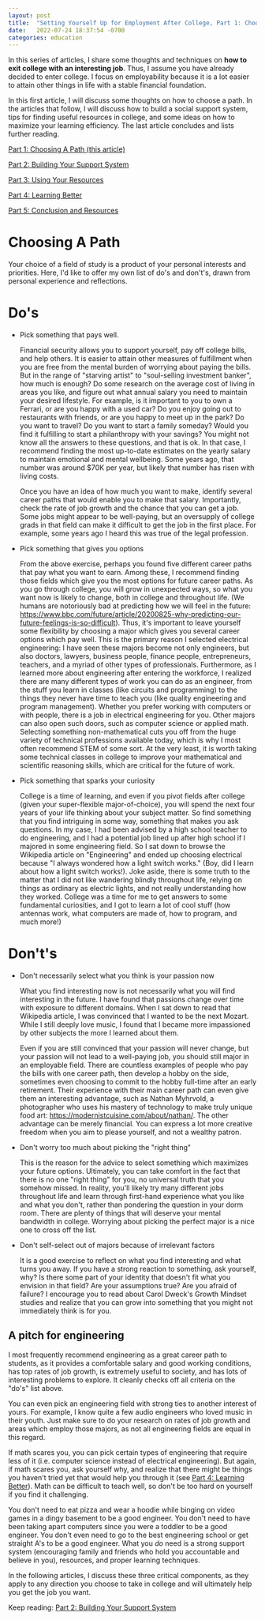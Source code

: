 ```yaml
---
layout: post
title:  "Setting Yourself Up for Employment After College, Part 1: Choosing A Path"
date:   2022-07-24 18:37:54 -0700
categories: education
---
```


In this series of articles, I share some thoughts and techniques on **how to exit college with an interesting job**. Thus, I assume you have already decided to enter college. I focus on employability because it is a lot easier to attain other things in life with a stable financial foundation.

In this first article, I will discuss some thoughts on how to choose a path. In the articles that follow, I will discuss how to build a social support system, tips for finding useful resources in college, and some ideas on how to maximize your learning efficiency. The last article concludes and lists further reading.

[Part 1: Choosing A Path (this article)](https://austeele.github.io/education/2022/08/07/college-success-1-choosing.html)

[Part 2: Building Your Support System](https://austeele.github.io/education/2022/08/07/college-success-2-social.html)

[Part 3: Using Your Resources](https://austeele.github.io/education/2022/08/07/college-success-3-resources.html)

[Part 4: Learning Better](https://austeele.github.io/education/2022/08/07/college-success-4-learning-better.html)

[Part 5: Conclusion and Resources](https://austeele.github.io/education/2022/08/07/college-success-5-conclusion-resources.html)

# Choosing A Path

Your choice of a field of study is a product of your personal interests and priorities. Here, I'd like to offer my own list of do's and don't's, drawn from personal experience and reflections.

# Do's

- Pick something that pays well.

    Financial security allows you to support yourself, pay off college bills, and help others. It is easier to attain other measures of fulfillment when you are free from the mental burden of worrying about paying the bills. But in the range of "starving artist" to "soul-selling investment banker", how much is enough? Do some research on the average cost of living in areas you like, and figure out what annual salary you need to maintain your desired lifestyle. For example, is it important to you to own a Ferrari, or are you happy with a used car? Do you enjoy going out to restaurants with friends, or are you happy to meet up in the park? Do you want to travel? Do you want to start a family someday? Would you find it fulfilling to start a philanthropy with your savings? You might not know all the answers to these questions, and that is ok. In that case, I recommend finding the most up-to-date estimates on the yearly salary to maintain emotional and mental wellbeing. Some years ago, that number was around $70K per year, but likely that number has risen with living costs.

    Once you have an idea of how much you want to make, identify several career paths that would enable you to make that salary. Importantly, check the rate of job growth and the chance that you can get a job. Some jobs might appear to be well-paying, but an oversupply of college grads in that field can make it difficult to get the job in the first place. For example, some years ago I heard this was true of the legal profession.

- Pick something that gives you options

    From the above exercise, perhaps you found five different career paths that pay what you want to earn. Among these, I recommend finding those fields which give you the most options for future career paths. As you go through college, you will grow in unexpected ways, so what you want now is likely to change, both in college and throughout life. (We humans are notoriously bad at predicting how we will feel in the future: https://www.bbc.com/future/article/20200825-why-predicting-our-future-feelings-is-so-difficult). Thus, it's important to leave yourself some flexibility by choosing a major which gives you several career options which pay well. This is the primary reason I selected electrical engineering: I have seen these majors become not only engineers, but also doctors, lawyers, business people, finance people, entrepreneurs, teachers, and a myriad of other types of professionals. Furthermore, as I learned more about engineering after entering the workforce, I realized there are many different types of work you can do as an engineer, from the stuff you learn in classes (like circuits and programming) to the things they never have time to teach you (like quality engineering and program management). Whether you prefer working with computers or with people, there is a job in electrical engineering for you. Other majors can also open such doors, such as computer science or applied math. Selecting something non-mathematical cuts you off from the huge variety of technical professions available today, which is why I most often recommend STEM of some sort. At the very least, it is worth taking some technical classes in college to improve your mathematical and scientific reasoning skills, which are critical for the future of work.

- Pick something that sparks your curiosity

    College is a time of learning, and even if you pivot fields after college (given your super-flexible major-of-choice), you will spend the next four years of your life thinking about your subject matter. So find something that you find intriguing in some way, something that makes you ask questions. In my case, I had been advised by a high school teacher to do engineering, and I had a potential job lined up after high school if I majored in some engineering field. So I sat down to browse the Wikipedia article on "Engineering" and ended up choosing electrical because "I always wondered how a light switch works." (Boy, did I learn about how a light switch works!). Joke aside, there is some truth to the matter that I did not like wandering blindly throughout life, relying on things as ordinary as electric lights, and not really understanding how they worked. College was a time for me to get answers to some fundamental curiosities, and I got to learn a lot of cool stuff (how antennas work, what computers are made of, how to program, and much more!)


# Don't's
- Don't necessarily select what you think is your passion now

    What you find interesting now is not necessarily what you will find interesting in the future. I have found that passions change over time with exposure to different domains. When I sat down to read that Wikipedia article, I was convinced that I wanted to be the next Mozart. While I still deeply love music, I found that I became more impassioned by other subjects the more I learned about them.

    Even if you are still convinced that your passion will never change, but your passion will not lead to a well-paying job, you should still major in an employable field. There are countless examples of people who pay the bills with one career path, then develop a hobby on the side, sometimes even choosing to commit to the hobby full-time after an early retirement. Their experience with their main career path can even give them an interesting advantage, such as Nathan Myhrvold, a photographer who uses his mastery of technology to make truly unique food art: https://modernistcuisine.com/about/nathan/. The other advantage can be merely financial. You can express a lot more creative freedom when you aim to please yourself, and not a wealthy patron.

- Don't worry too much about picking the "right thing"

    This is the reason for the advice to select something which maximizes your future options. Ultimately, you can take comfort in the fact that there is no one "right thing" for you, no universal truth that you somehow missed. In reality, you'll likely try many different jobs throughout life and learn through first-hand experience what you like and what you don't, rather than pondering the question in your dorm room. There are plenty of things that will deserve your mental bandwidth in college. Worrying about picking the perfect major is a nice one to cross off the list.

- Don't self-select out of majors because of irrelevant factors

    It is a good exercise to reflect on what you find interesting and what turns you away. If you have a strong reaction to something, ask yourself, why? Is there some part of your identity that doesn't fit what you envision in that field? Are your assumptions true? Are you afraid of failure? I encourage you to read about Carol Dweck's Growth Mindset studies and realize that you can grow into something that you might not immediately think is for you.

## A pitch for engineering

I most frequently recommend engineering as a great career path to students, as it provides a comfortable salary and good working conditions, has top rates of job growth, is extremely useful to society, and has lots of interesting problems to explore. It cleanly checks off all criteria on the "do's" list above.

You can even pick an engineering field with strong ties to another interest of yours. For example, I know quite a few audio engineers who loved music in their youth. Just make sure to do your research on rates of job growth and areas which employ those majors, as not all engineering fields are equal in this regard.

If math scares you, you can pick certain types of engineering that require less of it (i.e. computer science instead of electrical engineering). But again, if math scares you, ask yourself why, and realize that there might be things you haven't tried yet that would help you through it (see [Part 4: Learning Better](https://austeele.github.io/education/2022/08/07/college-success-4-learning-better.html)). Math can be difficult to teach well, so don't be too hard on yourself if you find it challenging.

You don't need to eat pizza and wear a hoodie while binging on video games in a dingy basement to be a good engineer. You don't need to have been taking apart computers since you were a toddler to be a good engineer. You don't even need to go to the best engineering school or get straight A's to be a good engineer. What you *do* need is a strong support system (encouraging family and friends who hold you accountable and believe in you), resources, and proper learning techniques.

In the following articles, I discuss these three critical components, as they apply to any direction you choose to take in college and will ultimately help you get the job you want.


Keep reading: [Part 2: Building Your Support System](https://austeele.github.io/education/2022/08/07/college-success-2-social.html)
